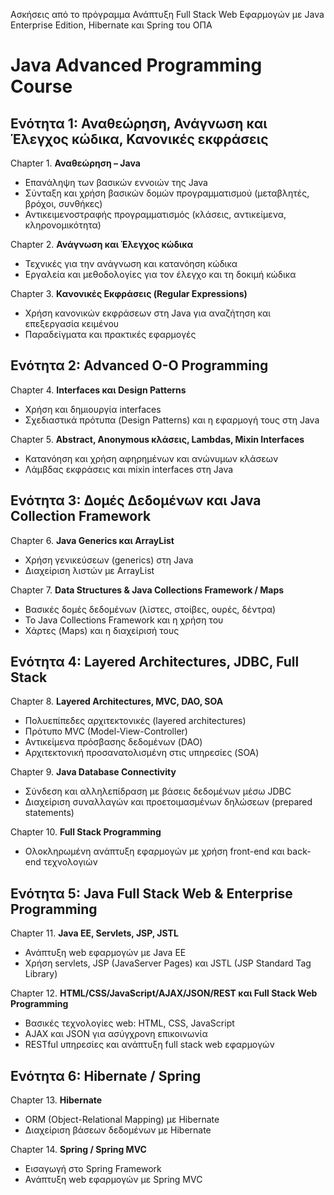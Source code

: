 Ασκήσεις από το πρόγραμμα Ανάπτυξη Full Stack Web Εφαρμογών με Java Enterprise Edition, Hibernate και Spring του ΟΠΑ

# Java Advanced Programming Course

## Ενότητα 1: Αναθεώρηση, Ανάγνωση και Έλεγχος κώδικα, Κανονικές εκφράσεις

Chapter 1. **Αναθεώρηση – Java**
   - Επανάληψη των βασικών εννοιών της Java
   - Σύνταξη και χρήση βασικών δομών προγραμματισμού (μεταβλητές, βρόχοι, συνθήκες)
   - Αντικειμενοστραφής προγραμματισμός (κλάσεις, αντικείμενα, κληρονομικότητα)

Chapter 2. **Ανάγνωση και Έλεγχος κώδικα**
   - Τεχνικές για την ανάγνωση και κατανόηση κώδικα
   - Εργαλεία και μεθοδολογίες για τον έλεγχο και τη δοκιμή κώδικα

Chapter 3. **Κανονικές Εκφράσεις (Regular Expressions)**
   - Χρήση κανονικών εκφράσεων στη Java για αναζήτηση και επεξεργασία κειμένου
   - Παραδείγματα και πρακτικές εφαρμογές

## Ενότητα 2: Advanced O-O Programming

Chapter 4. **Interfaces και Design Patterns**
   - Χρήση και δημιουργία interfaces
   - Σχεδιαστικά πρότυπα (Design Patterns) και η εφαρμογή τους στη Java

Chapter 5. **Abstract, Anonymous κλάσεις, Lambdas, Mixin Interfaces**
   - Κατανόηση και χρήση αφηρημένων και ανώνυμων κλάσεων
   - Λάμβδας εκφράσεις και mixin interfaces στη Java

## Ενότητα 3: Δομές Δεδομένων και Java Collection Framework

Chapter 6. **Java Generics και ArrayList**
   - Χρήση γενικεύσεων (generics) στη Java
   - Διαχείριση λιστών με ArrayList

Chapter 7. **Data Structures & Java Collections Framework / Maps**
   - Βασικές δομές δεδομένων (λίστες, στοίβες, ουρές, δέντρα)
   - Το Java Collections Framework και η χρήση του
   - Χάρτες (Maps) και η διαχείρισή τους

## Ενότητα 4: Layered Architectures, JDBC, Full Stack

Chapter 8. **Layered Architectures, MVC, DAO, SOA**
   - Πολυεπίπεδες αρχιτεκτονικές (layered architectures)
   - Πρότυπο MVC (Model-View-Controller)
   - Αντικείμενα πρόσβασης δεδομένων (DAO)
   - Αρχιτεκτονική προσανατολισμένη στις υπηρεσίες (SOA)

Chapter 9. **Java Database Connectivity**
   - Σύνδεση και αλληλεπίδραση με βάσεις δεδομένων μέσω JDBC
   - Διαχείριση συναλλαγών και προετοιμασμένων δηλώσεων (prepared statements)

Chapter 10. **Full Stack Programming**
   - Ολοκληρωμένη ανάπτυξη εφαρμογών με χρήση front-end και back-end τεχνολογιών

## Ενότητα 5: Java Full Stack Web & Enterprise Programming

Chapter 11. **Java EE, Servlets, JSP, JSTL**
   - Ανάπτυξη web εφαρμογών με Java EE
   - Χρήση servlets, JSP (JavaServer Pages) και JSTL (JSP Standard Tag Library)

Chapter 12. **HTML/CSS/JavaScript/AJAX/JSON/REST και Full Stack Web Programming**
   - Βασικές τεχνολογίες web: HTML, CSS, JavaScript
   - AJAX και JSON για ασύγχρονη επικοινωνία
   - RESTful υπηρεσίες και ανάπτυξη full stack web εφαρμογών

## Ενότητα 6: Hibernate / Spring

Chapter 13. **Hibernate**
   - ORM (Object-Relational Mapping) με Hibernate
   - Διαχείριση βάσεων δεδομένων με Hibernate

Chapter 14. **Spring / Spring MVC**
   - Εισαγωγή στο Spring Framework
   - Ανάπτυξη web εφαρμογών με Spring MVC


